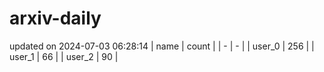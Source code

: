 # arxiv-daily
updated on 2024-07-03 06:28:14
| name | count |
| - | - |
| user_0 | 256 |
| user_1 | 66 |
| user_2 | 90 |
